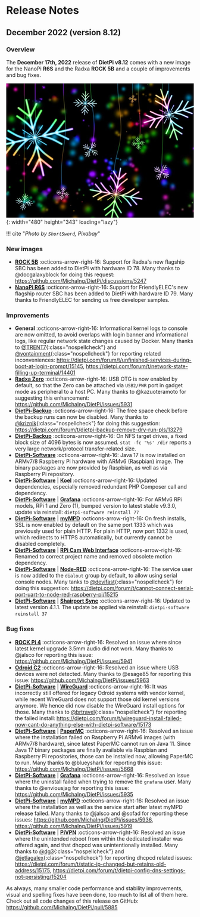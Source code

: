 # Release Notes

## December 2022 (version 8.12)

### Overview

The **December 17th, 2022** release of **DietPi v8.12** comes with a new image for the NanoPi **R6S** and the Radxa **ROCK 5B** and a couple of improvements and bug fixes.

![Christmas stars](../assets/images/dietpi-release-v8_12.jpg){: width="480" height="343" loading="lazy"}

!!! cite "*Photo by `ShortSword`, Pixabay*"

### New images

- [**ROCK 5B**](../../hardware/#radxa) :octicons-arrow-right-16: Support for Radxa's new flagship SBC has been added to DietPi with hardware ID 78. Many thanks to @docgalaxyblock for doing this request: <https://github.com/MichaIng/DietPi/discussions/5247>
- [**NanoPi R6S**](../../hardware/#nanopi-series-friendlyelec) :octicons-arrow-right-16: Support for FriendlyELEC's new flagship router SBC has been added to DietPi with hardware ID 79. Many thanks to FriendlyELEC for sending us free developer samples.

### Improvements

- **General** :octicons-arrow-right-16: Informational kernel logs to console are now omitted, to avoid overlaps with login banner and informational logs, like regular network state changes caused by Docker. Many thanks to [@TRENT7](https://dietpi.com/forum/u/TRENT7){:class="nospellcheck"} and [@vontainment](https://dietpi.com/forum/u/vontainment){:class="nospellcheck"} for reporting related inconveniences: <https://dietpi.com/forum/t/unfinished-services-during-boot-at-login-prompt/15145>, <https://dietpi.com/forum/t/network-state-filling-up-terminal/14401>
- [**Radxa Zero**](../../hardware/#radxa) :octicons-arrow-right-16: USB OTG is now enabled by default, so that the Zero can be attached via `USB2/PWR` port in gadget mode as peripheral to a host PC. Many thanks to @kazuoteramoto for suggesting this enhancement: <https://github.com/MichaIng/DietPi/issues/5931>
- [**DietPi-Backup**](../../dietpi_tools/#dietpi-backup-backuprestore) :octicons-arrow-right-16: The free space check before the backup runs can now be disabled. Many thanks to [@kriznik](https://dietpi.com/forum/u/kriznik){:class="nospellcheck"} for doing this suggestion: <https://dietpi.com/forum/t/dietpi-backup-remove-dry-run-pls/13279>
- [**DietPi-Backup**](../../dietpi_tools/#dietpi-backup-backuprestore) :octicons-arrow-right-16: On NFS target drives, a fixed block size of 4096 bytes is now assumed. `stat -fc '%s' /dir` reports a very large network/protocol transfer-related size.
- [**DietPi-Software**](../../software) :octicons-arrow-right-16: Java 17 is now installed on ARMv7/8 Raspberry Pi hardware with ARMv6 (Raspbian) image. The binary packages are now provided by Raspbian, as well as via Raspberry Pi repository.
- [**DietPi-Software**](../../dietpi_tools/#dietpi-software) | [**Koel**](../../software/media/#koel) :octicons-arrow-right-16: Updated dependencies, especially removed redundant PHP Composer call and dependency.
- [**DietPi-Software**](../../dietpi_tools/#dietpi-software) | [**Grafana**](../../software/hardware_projects/#grafana) :octicons-arrow-right-16: For ARMv6 RPi models, RPi 1 and Zero (1), bumped version to latest stable v9.3.0, update via reinstall: `dietpi-software reinstall 77`
- [**DietPi-Software**](../../dietpi_tools/#dietpi-software) | [**myMPD**](../../software/media/#mympd) :octicons-arrow-right-16: On fresh installs, SSL is now enabled by default on the same port 1333 which was previously used for plain HTTP. For plain HTTP, now port 1332 is used, which redirects to HTTPS automatically, but currently cannot be disabled completely.
- [**DietPi-Software**](../../dietpi_tools/#dietpi-software) | [**RPi Cam Web Interface**](../../software/camera/#rpi-cam-web-interface) :octicons-arrow-right-16: Renamed to correct project name and removed obsolete motion dependency.
- [**DietPi-Software**](../../dietpi_tools/#dietpi-software) | [**Node-RED**](../../software/hardware_projects/#node-red) :octicons-arrow-right-16: The service user is now added to the `dialout` group by default, to allow using serial console nodes. Many tanks to [@devifast](https://dietpi.com/forum/u/devifast){:class="nospellcheck"} for doing this suggestion: <https://dietpi.com/forum/t/cannot-connect-serial-port-uart-to-node-red-raspberry-pi/15215>
- [**DietPi-Software**](../../dietpi_tools/#dietpi-software) | [**Shairport Sync**](../../software/media/#shairport-sync) :octicons-arrow-right-16: Updated to latest version 4.1.1. The update be applied via reinstall: `dietpi-software reinstall 37`

### Bug fixes

- [**ROCK Pi 4**](../../hardware/#radxa) :octicons-arrow-right-16: Resolved an issue where since latest kernel upgrade 3.5mm audio did not work. Many thanks to @jalsco for reporting this issue: <https://github.com/MichaIng/DietPi/issues/5941>
- [**Odroid C2**](../../hardware/#odroid) :octicons-arrow-right-16: Resolved an issue where USB devices were not detected. Many thanks to @esage85 for reporting this issue: <https://github.com/MichaIng/DietPi/issues/5963>
- [**DietPi-Software**](../../dietpi_tools/#dietpi-software) | [**WireGuard**](../../software/vpn/#wireguard) :octicons-arrow-right-16: It was incorrectly still offered for legacy Odroid systems with vendor kernel, while recent WireGuard does not support those old kernel versions anymore. We hence did now disable the WireGuard install options for those. Many thanks to [@brtravel](https://dietpi.com/forum/u/brtravel){:class="nospellcheck"} for reporting the failed install: <https://dietpi.com/forum/t/wireguard-install-failed-now-cant-do-anything-else-with-dietpi-software/15173>
- [**DietPi-Software**](../../dietpi_tools/#dietpi-software) | [**PaperMC**](../../software/gaming/#papermc) :octicons-arrow-right-16: Resolved an issue where the installation failed on Raspberry Pi ARMv6 images (with ARMv7/8 hardware), since latest PaperMC cannot run on Java 11. Since Java 17 binary packages are finally available via Raspbian and Raspberry Pi repositories, those can be installed now, allowing PaperMC to run. Many thanks to @blueyshark for reporting this issue: <https://github.com/MichaIng/DietPi/issues/5668>
- [**DietPi-Software**](../../dietpi_tools/#dietpi-software) | [**Grafana**](../../software/hardware_projects/#grafana) :octicons-arrow-right-16: Resolved an issue where the uninstall failed when trying to remove the `grafana` user. Many thanks to @enviousjag for reporting this issue: <https://github.com/MichaIng/DietPi/issues/5935>
- [**DietPi-Software**](../../dietpi_tools/#dietpi-software) | [**myMPD**](../../software/media/#mympd) :octicons-arrow-right-16: Resolved an issue where the installation as well as the service start after latest myMPD release failed. Many thanks to @jalsco and @sofad for reporting these issues: <https://github.com/MichaIng/DietPi/issues/5936>, <https://github.com/MichaIng/DietPi/issues/5919>
- [**DietPi-Software**](../../dietpi_tools/#dietpi-software) | [**PiVPN**](../../software/vpn/#pivpn) :octicons-arrow-right-16: Resolved an issue where the unintended reboot from within the dedicated installer was offered again, and that dhcpcd was unintentionally installed. Many thanks to [@dg3](https://dietpi.com/forum/u/dg3){:class="nospellcheck"} and [@jetlagalex](https://dietpi.com/forum/u/jetlagalex){:class="nospellcheck"} for reporting dhcpcd related issues: <https://dietpi.com/forum/t/static-ip-changed-but-retains-old-address/15175>, <https://dietpi.com/forum/t/dietpi-config-dns-settings-not-persisting/15204>

As always, many smaller code performance and stability improvements, visual and spelling fixes have been done, too much to list all of them here. Check out all code changes of this release on GitHub: <https://github.com/MichaIng/DietPi/pull/5885>
